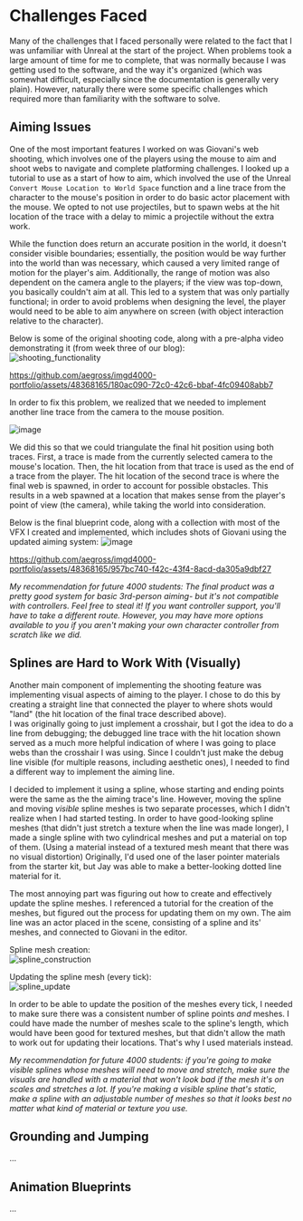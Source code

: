 # Challenges Faced
Many of the challenges that I faced personally were related to the fact that I was unfamiliar with Unreal at the start of the project. When problems took a large amount of time for me to complete, that was normally because I was getting used to the software, and the way it's organized (which was somewhat difficult, especially since the documentation is generally very plain). However, naturally there were some specific challenges which required more than familiarity with the software to solve.

## Aiming Issues
One of the most important features I worked on was Giovani's web shooting, which involves one of the players using the mouse to aim and shoot webs to navigate and complete platforming challenges. I looked up a tutorial to use as a start of how to aim, which involved the use of the Unreal `Convert Mouse Location to World Space` function and a line trace from the character to the mouse's position in order to do basic actor placement with the mouse. We opted to not use projectiles, but to spawn webs at the hit location of the trace with a delay to mimic a projectile without the extra work.

While the function does return an accurate position in the world, it doesn't consider visible boundaries; essentially, the position would be way further into the world than was necessary, which caused a very limited range of motion for the player's aim. Additionally, the range of motion was also dependent on the camera angle to the players; if the view was top-down, you basically couldn't aim at all. This led to a system that was only partially functional; in order to avoid problems when designing the level, the player would need to be able to aim anywhere on screen (with object interaction relative to the character).

Below is some of the original shooting code, along with a pre-alpha video demonstrating it (from week three of our blog): <br />
![shooting_functionality](https://github.com/aegross/imgd4000-portfolio/assets/48368165/f7a7087f-8d15-40bb-b7f8-34248188142e)

https://github.com/aegross/imgd4000-portfolio/assets/48368165/180ac090-72c0-42c6-bbaf-4fc09408abb7

In order to fix this problem, we realized that we needed to implement another line trace from the camera to the mouse position. <br />

![image](https://github.com/aegross/imgd4000-portfolio/assets/48368165/7178051b-9f25-4130-b428-41f6e84b58e7)

We did this so that we could triangulate the final hit position using both traces. First, a trace is made from the currently selected camera to the mouse's location. Then, the hit location from that trace is used as the end of a trace from the player. The hit location of the second trace is where the final web is spawned, in order to account for possible obstacles. This results in a web spawned at a location that makes sense from the player's point of view (the camera), while taking the world into consideration.

Below is the final blueprint code, along with a collection with most of the VFX I created and implemented, which includes shots of Giovani using the updated aiming system:
![image](https://github.com/aegross/imgd4000-portfolio/assets/48368165/e9d2688e-df09-4a79-b63f-bb50d5b2fe39)

https://github.com/aegross/imgd4000-portfolio/assets/48368165/957bc740-f42c-43f4-8acd-da305a9dbf27

_My recommendation for future 4000 students: The final product was a pretty good system for basic 3rd-person aiming- but it's not compatible with controllers. Feel free to steal it! If you want controller support, you'll have to take a different route. However, you may have more options available to you if you aren't making your own character controller from scratch like we did._

## Splines are Hard to Work With (Visually)
Another main component of implementing the shooting feature was implementing visual aspects of aiming to the player. I chose to do this by creating a straight line that connected the player to where shots would "land" (the hit location of the final trace described above). <br />
I was originally going to just implement a crosshair, but I got the idea to do a line from debugging; the debugged line trace with the hit location shown served as a much more helpful indication of where I was going to place webs than the crosshair I was using. Since I couldn't just make the debug line visible (for multiple reasons, including aesthetic ones), I needed to find a different way to implement the aiming line.

I decided to implement it using a spline, whose starting and ending points were the same as the the aiming trace's line. However, moving the spline and moving _visible_ spline meshes is two separate processes, which I didn't realize when I had started testing. In order to have good-looking spline meshes (that didn't just stretch a texture when the line was made longer), I made a single spline with two cylindrical meshes and put a material on top of them. (Using a material instead of a textured mesh meant that there was no visual distortion) Originally, I'd used one of the laser pointer materials from the starter kit, but Jay was able to make a better-looking dotted line material for it.

The most annoying part was figuring out how to create and effectively update the spline meshes. I referenced a tutorial for the creation of the meshes, but figured out the process for updating them on my own. The aim line was an actor placed in the scene, consisting of a spline and its' meshes, and connected to Giovani in the editor.

Spline mesh creation: <br />
![spline_construction](https://github.com/aegross/imgd4000-portfolio/assets/48368165/853c9e8e-d3b1-4f7b-8079-b568fc1ff782)

Updating the spline mesh (every tick): <br />
![spline_update](https://github.com/aegross/imgd4000-portfolio/assets/48368165/312db3b8-2ea3-4112-ab5e-83378f3bfc5f)

In order to be able to update the position of the meshes every tick, I needed to make sure there was a consistent number of spline points _and_ meshes. I could have made the number of meshes scale to the spline's length, which would have been good for textured meshes, but that didn't allow the math to work out for updating their locations. That's why I used materials instead. 

_My recommendation for future 4000 students: if you're going to make visible splines whose meshes will need to move and stretch, make sure the visuals are handled with a material that won't look bad if the mesh it's on scales and stretches a lot. If you're making a visible spline that's static, make a spline with an adjustable number of meshes so that it looks best no matter what kind of material or texture you use._

## Grounding and Jumping
...

## Animation Blueprints
...
